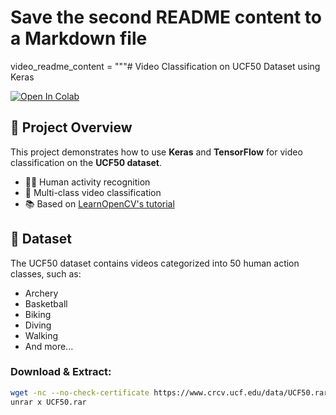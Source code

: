 # Save the second README content to a Markdown file

video_readme_content = """# Video Classification on UCF50 Dataset using Keras

[![Open In Colab](https://colab.research.google.com/assets/colab-badge.svg)](https://colab.research.google.com/github/amir925/Video-classification/blob/main/Video_classification_On_UCF50_.ipynb)

## 🎥 Project Overview

This project demonstrates how to use **Keras** and **TensorFlow** for video classification on the **UCF50 dataset**.

- 🏃‍♂️ Human activity recognition
- 🎯 Multi-class video classification
- 📚 Based on [LearnOpenCV's tutorial](https://learnopencv.com/introduction-to-video-classification-and-human-activity-recognition/)

## 📁 Dataset

The UCF50 dataset contains videos categorized into 50 human action classes, such as:

- Archery
- Basketball
- Biking
- Diving
- Walking
- And more...

### Download & Extract:

```bash
wget -nc --no-check-certificate https://www.crcv.ucf.edu/data/UCF50.rar
unrar x UCF50.rar
